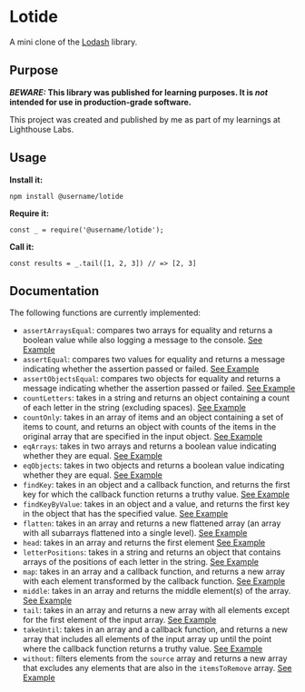 # Lotide

A mini clone of the [Lodash](https://lodash.com) library.

## Purpose

**_BEWARE:_ This library was published for learning purposes. It is _not_ intended for use in production-grade software.**

This project was created and published by me as part of my learnings at Lighthouse Labs.

## Usage

**Install it:**

`npm install @username/lotide`

**Require it:**

`const _ = require('@username/lotide');`

**Call it:**

`const results = _.tail([1, 2, 3]) // => [2, 3]`

## Documentation

The following functions are currently implemented:

- `assertArraysEqual`: compares two arrays for equality and returns a boolean value while also logging a message to the console.
  [See Example](https://github.com/seangray-dev/lighthouse-web-notes/blob/master/Module_1/lotide/assertArraysEqual.md)
- `assertEqual`: compares two values for equality and returns a message indicating whether the assertion passed or failed. [See Example](https://github.com/seangray-dev/lighthouse-web-notes/blob/master/Module_1/lotide/assertEquals.md)
- `assertObjectsEqual`: compares two objects for equality and returns a message indicating whether the assertion passed or failed. [See Example](https://github.com/seangray-dev/lighthouse-web-notes/blob/master/Module_1/lotide/assertObjectsEqual.md)
- `countLetters`: takes in a string and returns an object containing a count of each letter in the string (excluding spaces). [See Example](https://github.com/seangray-dev/lighthouse-web-notes/blob/master/Module_1/lotide/countLetters.md)
- `countOnly`: takes in an array of items and an object containing a set of items to count, and returns an object with counts of the items in the original array that are specified in the input object. [See Example](https://github.com/seangray-dev/lighthouse-web-notes/blob/master/Module_1/lotide/countOnly.md)
- `eqArrays`: takes in two arrays and returns a boolean value indicating whether they are equal. [See Example](https://github.com/seangray-dev/lighthouse-web-notes/blob/master/Module_1/lotide/eqArrays.md)
- `eqObjects`: takes in two objects and returns a boolean value indicating whether they are equal. [See Example](https://github.com/seangray-dev/lighthouse-web-notes/blob/master/Module_1/lotide/eqObjects.md)
- `findKey`: takes in an object and a callback function, and returns the first key for which the callback function returns a truthy value. [See Example](https://github.com/seangray-dev/lighthouse-web-notes/blob/master/Module_1/lotide/findKey.md)
- `findKeyByValue`: takes in an object and a value, and returns the first key in the object that has the specified value. [See Example](https://github.com/seangray-dev/lighthouse-web-notes/blob/master/Module_1/lotide/findKeyByValue.md)
- `flatten`: takes in an array and returns a new flattened array (an array with all subarrays flattened into a single level). [See Example](https://github.com/seangray-dev/lighthouse-web-notes/blob/master/Module_1/lotide/flatten.md)
- `head`: takes in an array and returns the first element [See Example](https://github.com/seangray-dev/lighthouse-web-notes/blob/master/Module_1/lotide/head.md)
- `letterPositions`: takes in a string and returns an object that contains arrays of the positions of each letter in the string. [See Example](https://github.com/seangray-dev/lighthouse-web-notes/blob/master/Module_1/lotide/letterPositions.md)
- `map`: takes in an array and a callback function, and returns a new array with each element transformed by the callback function. [See Example](https://github.com/seangray-dev/lighthouse-web-notes/blob/master/Module_1/lotide/map.md)
- `middle`: takes in an array and returns the middle element(s) of the array. [See Example](https://github.com/seangray-dev/lighthouse-web-notes/blob/master/Module_1/lotide/middle.md)
- `tail`: takes in an array and returns a new array with all elements except for the first element of the input array. [See Example](https://github.com/seangray-dev/lighthouse-web-notes/blob/master/Module_1/lotide/tail.md)
- `takeUntil`: takes in an array and a callback function, and returns a new array that includes all elements of the input array up until the point where the callback function returns a truthy value. [See Example](https://github.com/seangray-dev/lighthouse-web-notes/blob/master/Module_1/lotide/takeUntil.md)
- `without`: filters elements from the `source` array and returns a new array that excludes any elements that are also in the `itemsToRemove` array. [See Example](https://github.com/seangray-dev/lighthouse-web-notes/blob/master/Module_1/lotide/without.md)

